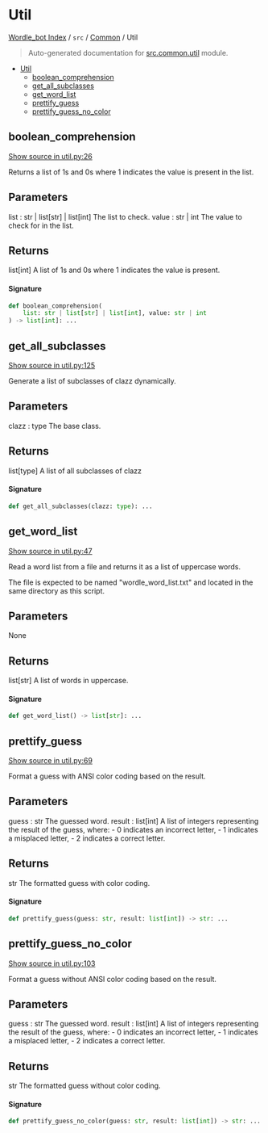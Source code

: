 # Util

[Wordle_bot Index](../../README.md#wordle_bot-index) / `src` / [Common](./index.md#common) / Util

> Auto-generated documentation for [src.common.util](../../../src/common/util.py) module.

- [Util](#util)
  - [boolean_comprehension](#boolean_comprehension)
  - [get_all_subclasses](#get_all_subclasses)
  - [get_word_list](#get_word_list)
  - [prettify_guess](#prettify_guess)
  - [prettify_guess_no_color](#prettify_guess_no_color)

## boolean_comprehension

[Show source in util.py:26](../../../src/common/util.py#L26)

Returns a list of 1s and 0s where 1 indicates the value is present in the list.

Parameters
----------
list : str | list[str] | list[int]
    The list to check.
value : str | int
    The value to check for in the list.

Returns
-------
list[int]
    A list of 1s and 0s where 1 indicates the value is present.

#### Signature

```python
def boolean_comprehension(
    list: str | list[str] | list[int], value: str | int
) -> list[int]: ...
```



## get_all_subclasses

[Show source in util.py:125](../../../src/common/util.py#L125)

Generate a list of subclasses of clazz dynamically.

Parameters
----------
clazz : type
    The base class.

Returns
-------
list[type]
    A list of all subclasses of clazz

#### Signature

```python
def get_all_subclasses(clazz: type): ...
```



## get_word_list

[Show source in util.py:47](../../../src/common/util.py#L47)

Read a word list from a file and returns it as a list of uppercase words.

The file is expected to be named "wordle_word_list.txt" and located in the same
directory as this script.

Parameters
----------
None

Returns
-------
list[str]
    A list of words in uppercase.

#### Signature

```python
def get_word_list() -> list[str]: ...
```



## prettify_guess

[Show source in util.py:69](../../../src/common/util.py#L69)

Format a guess with ANSI color coding based on the result.

Parameters
----------
guess : str
    The guessed word.
result : list[int]
    A list of integers representing the result of the guess, where:
    - 0 indicates an incorrect letter,
    - 1 indicates a misplaced letter,
    - 2 indicates a correct letter.

Returns
-------
str
    The formatted guess with color coding.

#### Signature

```python
def prettify_guess(guess: str, result: list[int]) -> str: ...
```



## prettify_guess_no_color

[Show source in util.py:103](../../../src/common/util.py#L103)

Format a guess without ANSI color coding based on the result.

Parameters
----------
guess : str
    The guessed word.
result : list[int]
    A list of integers representing the result of the guess, where:
    - 0 indicates an incorrect letter,
    - 1 indicates a misplaced letter,
    - 2 indicates a correct letter.

Returns
-------
str
    The formatted guess without color coding.

#### Signature

```python
def prettify_guess_no_color(guess: str, result: list[int]) -> str: ...
```